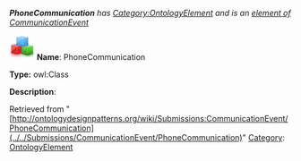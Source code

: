 ___PhoneCommunication__ has [Category:OntologyElement](../../Category/OntologyElement "Category:OntologyElement") and is an [element of](../../Property/ElementOf "Property:ElementOf") [CommunicationEvent](../../Submissions/CommunicationEvent "Submissions:CommunicationEvent")_


  




[![Class](../../images/thumb/2/27/Class.gif/45px-Class.gif)](../../Image/Class.gif "Class")
__Name__: PhoneCommunication 


__Type:__ owl:Class 


__Description__: 





Retrieved from "[http://ontologydesignpatterns.org/wiki/Submissions:CommunicationEvent/PhoneCommunication](../../Submissions/CommunicationEvent/PhoneCommunication)"
 [Category](http://ontologydesignpatterns.org/wiki/Special:Categories "Special:Categories"): [OntologyElement](../../Category/OntologyElement "Category:OntologyElement")